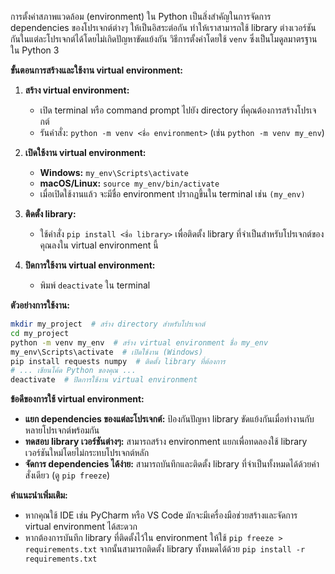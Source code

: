 การตั้งค่าสภาพแวดล้อม (environment) ใน Python เป็นสิ่งสำคัญในการจัดการ dependencies ของโปรเจกต์ต่างๆ ให้เป็นอิสระต่อกัน ทำให้เราสามารถใช้ library ต่างเวอร์ชันกันในแต่ละโปรเจกต์ได้โดยไม่เกิดปัญหาขัดแย้งกัน วิธีการตั้งค่าโดยใช้ `venv` ซึ่งเป็นโมดูลมาตรฐานใน Python 3

**ขั้นตอนการสร้างและใช้งาน virtual environment:**

1. **สร้าง virtual environment:** 
   - เปิด terminal หรือ command prompt ไปยัง directory ที่คุณต้องการสร้างโปรเจกต์ 
   - รันคำสั่ง: `python -m venv <ชื่อ environment>` (เช่น `python -m venv my_env`)

2. **เปิดใช้งาน virtual environment:**
   - **Windows:** `my_env\Scripts\activate`
   - **macOS/Linux:** `source my_env/bin/activate`
   - เมื่อเปิดใช้งานแล้ว จะมีชื่อ environment ปรากฏขึ้นใน terminal เช่น `(my_env)`

3. **ติดตั้ง library:**
   - ใช้คำสั่ง `pip install <ชื่อ library>` เพื่อติดตั้ง library ที่จำเป็นสำหรับโปรเจกต์ของคุณลงใน virtual environment นี้

4. **ปิดการใช้งาน virtual environment:**
   - พิมพ์ `deactivate` ใน terminal

**ตัวอย่างการใช้งาน:**

```bash
mkdir my_project  # สร้าง directory สำหรับโปรเจกต์
cd my_project
python -m venv my_env  # สร้าง virtual environment ชื่อ my_env
my_env\Scripts\activate  # เปิดใช้งาน (Windows)
pip install requests numpy  # ติดตั้ง library ที่ต้องการ
# ... เขียนโค้ด Python ของคุณ ...
deactivate  # ปิดการใช้งาน virtual environment
```

**ข้อดีของการใช้ virtual environment:**

* **แยก dependencies ของแต่ละโปรเจกต์:** ป้องกันปัญหา library ขัดแย้งกันเมื่อทำงานกับหลายโปรเจกต์พร้อมกัน
* **ทดสอบ library เวอร์ชันต่างๆ:** สามารถสร้าง environment แยกเพื่อทดลองใช้ library เวอร์ชันใหม่โดยไม่กระทบโปรเจกต์หลัก
* **จัดการ dependencies ได้ง่าย:** สามารถบันทึกและติดตั้ง library ที่จำเป็นทั้งหมดได้ด้วยคำสั่งเดียว (ดู `pip freeze`)

**คำแนะนำเพิ่มเติม:**

* หากคุณใช้ IDE เช่น PyCharm หรือ VS Code มักจะมีเครื่องมือช่วยสร้างและจัดการ virtual environment ได้สะดวก
* หากต้องการบันทึก library ที่ติดตั้งไว้ใน environment ให้ใช้ `pip freeze > requirements.txt` จากนั้นสามารถติดตั้ง library ทั้งหมดได้ด้วย `pip install -r requirements.txt`

